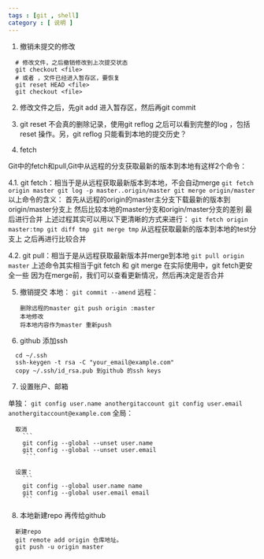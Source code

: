 ```yaml
---
tags : [git , shell]
category : [ 说明 ]
---
```


1. 撤销未提交的修改

  ```
    # 修改文件，之后撤销修改到上次提交状态
    git checkout <file>
    # 或者 ，文件已经进入暂存区，要恢复
    git reset HEAD <file>
    git checkout <file>
  ```

2. 修改文件之后，先git add 进入暂存区，然后再git commit 

3. git reset 不会真的删除记录，使用git reflog 之后可以看到完整的log ，包括reset 操作。另，git reflog 只能看到本地的提交历史？

4. fetch

  Git中的fetch和pull,Git中从远程的分支获取最新的版本到本地有这样2个命令：

  4.1. git fetch：相当于是从远程获取最新版本到本地，不会自动merge
    ```
    git fetch origin master
    git log -p master..origin/master
    git merge origin/master
    ```
    以上命令的含义：
    首先从远程的origin的master主分支下载最新的版本到origin/master分支上
    然后比较本地的master分支和origin/master分支的差别
    最后进行合并
    上述过程其实可以用以下更清晰的方式来进行：
    ```
    git fetch origin master:tmp
    git diff tmp
    git merge tmp
    ```
    从远程获取最新的版本到本地的test分支上
    之后再进行比较合并

  4.2. git pull：相当于是从远程获取最新版本并merge到本地
    ```
    git pull origin master
    ```
    上述命令其实相当于git fetch 和 git merge
    在实际使用中，git fetch更安全一些
    因为在merge前，我们可以查看更新情况，然后再决定是否合并

5. 撤销提交
  本地：
    `git commit --amend`
  远程：
    ```
    删除远程的master git push origin :master
    本地修改
    将本地内容作为master 重新push
     ```
   
6. github 添加ssh
  ```
    cd ~/.ssh
    ssh-keygen -t rsa -C "your_email@example.com"
    copy ~/.ssh/id_rsa.pub 到github 的ssh keys
  ```

7. 设置账户、邮箱

  单独：
    ```
    git config user.name anothergitaccount
    git config user.email anothergitaccount@example.com
    ```
  全局：
  
      取消
        ```
        git config --global --unset user.name
        git config --global --unset user.email
         ```
         
      设置：
        ```
        git config --global user.name name
        git config --global user.email email
        ```
      
8. 本地新建repo 再传给github
  ```
    新建repo
    git remote add origin 仓库地址。
    git push -u origin master
  ```
     
